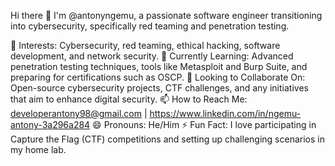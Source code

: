 Hi there 👋
I'm @antonyngemu, a passionate software engineer transitioning into cybersecurity, specifically red teaming and penetration testing.

👀 Interests: Cybersecurity, red teaming, ethical hacking, software development, and network security.
🌱 Currently Learning: Advanced penetration testing techniques, tools like Metasploit and Burp Suite, and preparing for certifications such as OSCP.
💞️ Looking to Collaborate On: Open-source cybersecurity projects, CTF challenges, and any initiatives that aim to enhance digital security.
📫 How to Reach Me: developerantony98@gmail.com | https://www.linkedin.com/in/ngemu-antony-3a296a284
😄 Pronouns: He/Him
⚡ Fun Fact: I love participating in Capture the Flag (CTF) competitions and setting up challenging scenarios in my home lab.
<!---
antonyngemu/antonyngemu is a ✨ special ✨ repository because its `README.md` (this file) appears on your GitHub profile.
You can click the Preview link to take a look at your changes.
--->
